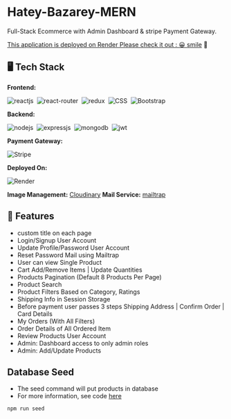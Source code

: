 # Hatey-Bazarey-MERN
Full-Stack Ecommerce with Admin Dashboard & stripe Payment Gateway.

[This application is deployed on Render Please check it out : 😀 smile](https://hateybazarey.onrender.com) 🚀

## 🖥️ Tech Stack
**Frontend:**

![reactjs](https://img.shields.io/badge/React-20232A?style=for-the-badge&logo=react&logoColor=61DAFB)&nbsp;
![react-router](https://img.shields.io/badge/React_Router-CA4245?style=for-the-badge&logo=react-router&logoColor=white)&nbsp;
![redux](https://img.shields.io/badge/Redux-593D88?style=for-the-badge&logo=redux&logoColor=white)&nbsp;
![CSS](https://img.shields.io/badge/CSS3-1572B6?style=for-the-badge&logo=css3&logoColor=white)&nbsp;
![Bootstrap](https://img.shields.io/badge/Bootstrap-563D7C?style=for-the-badge&logo=bootstrap&logoColor=white)&nbsp;


**Backend:**

![nodejs](https://img.shields.io/badge/Node.js-43853D?style=for-the-badge&logo=node.js&logoColor=white)&nbsp;
![expressjs](https://img.shields.io/badge/Express.js-000000?style=for-the-badge&logo=express&logoColor=white)&nbsp;
![mongodb](https://img.shields.io/badge/MongoDB-4EA94B?style=for-the-badge&logo=mongodb&logoColor=white)&nbsp;
![jwt](	https://img.shields.io/badge/JWT-000000?style=for-the-badge&logo=JSON%20web%20tokens&logoColor=white)&nbsp;

**Payment Gateway:**

![Stripe](https://img.shields.io/badge/Stripe-626CD9?style=for-the-badge&logo=Stripe&logoColor=white)

**Deployed On:**

![Render](https://img.shields.io/badge/Render-%46E3B7.svg?style=for-the-badge&logo=render&logoColor=white)

**Image Management:** [Cloudinary](https://cloudinary.com/)
**Mail Service:** [mailtrap](https://mailtrap.io/)


## 🚀 Features
- custom title on each page
- Login/Signup User Account
- Update Profile/Password User Account
- Reset Password Mail using Mailtrap
- User can view Single Product
- Cart Add/Remove Items | Update Quantities
- Products Pagination (Default 8 Products Per Page)
- Product Search
- Product Filters Based on Category, Ratings
- Shipping Info in Session Storage
- Before payment user passes 3 steps Shipping Address | Confirm Order | Card Details
- My Orders (With All Filters)
- Order Details of All Ordered Item
- Review Products User Account
- Admin: Dashboard access to only admin roles
- Admin: Add/Update Products


## Database Seed

* The seed command will put products in database
* For more information, see code [here](Backend/utils/seeder.js)

```
npm run seed
```